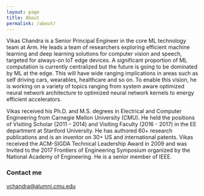 ```yaml
---
layout: page
title: About
permalink: /about/
---
```


Vikas Chandra is a Senior Principal Engineer in the core ML technology team at Arm. He leads a team
of researchers exploring efficient machine learning and deep learning solutions for computer vision and 
speech, targeted for always-on IoT edge devices. A significant proportion of ML computation is currently 
centralized but the future is going to be dominated by ML at the edge. This will have wide ranging 
implications in areas such as self driving cars, wearables, healthcare and so on. To enable this vision, 
he is working on a variety of topics ranging from system aware optimized neural network architecture to 
optimized neural network kernels to energy efficient accelerators. 

Vikas received his Ph.D. and M.S. degrees in Electrical and Computer Engineering from Carnegie 
Mellon University (CMU). He held the positions of Visiting Scholar (2011 – 2014) and Visiting 
Faculty (2016 - 2017) in the EE department at Stanford University.  He has authored 60+ research 
publications and is an inventor on 30+ US and international patents. Vikas received the 
ACM-SIGDA Technical Leadership Award in 2009 and was Invited to the 2017 Frontiers of 
Engineering Symposium organized by the National Academy of Engineering. He is a senior member
of IEEE.

### Contact me
[vchandra@alumni.cmu.edu](mailto:vchandra@alumni.cmu.edu)
